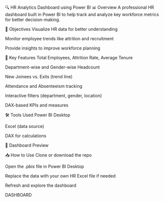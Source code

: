 🔍 HR Analytics Dashboard using Power BI
📊 Overview
A professional HR dashboard built in Power BI to help track and analyze key workforce metrics for better decision-making.

🎯 Objectives
Visualize HR data for better understanding

Monitor employee trends like attrition and recruitment

Provide insights to improve workforce planning

📌 Key Features
Total Employees, Attrition Rate, Average Tenure

Department-wise and Gender-wise Headcount

New Joinees vs. Exits (trend line)

Attendance and Absenteeism tracking

Interactive filters (department, gender, location)

DAX-based KPIs and measures

🛠️ Tools Used
Power BI Desktop

Excel (data source)

DAX for calculations

📸 Dashboard Preview

📥 How to Use
Clone or download the repo

Open the .pbix file in Power BI Desktop

Replace the data with your own HR Excel file if needed

Refresh and explore the dashboard

DASHBOARD


